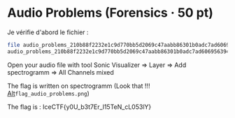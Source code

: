 #  Audio Problems (Forensics · 50 pt)

Je vérifie d'abord le fichier : 
```bash
file audio_problems_210b88f2232e1c9d770bb5d2069c47aabb86301b0adc7ad606956394a00f298b.wav 
audio_problems_210b88f2232e1c9d770bb5d2069c47aabb86301b0adc7ad606956394a00f298b.wav: RIFF (little-endian) data, WAVE audio, Microsoft PCM, 16 bit, mono 44100 Hz
```

Open your audio file with tool Sonic Visualizer => Layer => Add spectrogramm => All Channels mixed

The flag is written on spectrogramm (Look that !!! [Alt](/flag_audio_problems.png "Flag Audio Problems")`flag_audio_problems.png`)

The flag is : IceCTF{y0U_b3t7Er_l15TeN_cL053lY}
